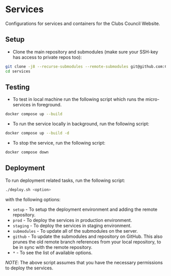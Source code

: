 # Services

Configurations for services and containers for the Clubs Council Website.

## Setup

- Clone the main repository and submodules (make sure your SSH-key has access to private repos too):

```bash
git clone -j8 --recurse-submodules --remote-submodules git@github.com:Clubs-Council-IIITH/services.git
cd services
```

## Testing

- To test in local machine run the following script which runs the micro-services in foreground.

```bash
docker compose up --build
```

- To run the service locally in background, run the following script:

```bash
docker compose up --build -d
```

- To stop the service, run the following script:

```bash
docker compose down
```

## Deployment

To run deployment related tasks, run the following script:

```bash
./deploy.sh <option>
```
with the following options:
- `setup` - To setup the deployment environment and adding the remote repository.
- `prod` - To deploy the services in production environment.
- `staging` - To deploy the services in staging environment.
- `submodules` - To update all of the submodules on the server.
- `github` - To update the submodules and repository on GitHub. This also prunes the old remote branch references from your local repository, to be in sync with the remote repository.
- `*` - To see the list of available options.

_NOTE_: The above script assumes that you have the necessary permissions to deploy the services.